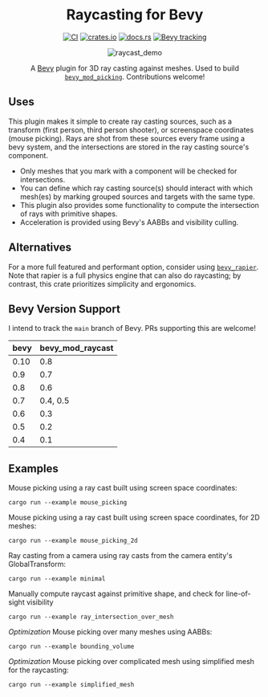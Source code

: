 <div align="center">

# Raycasting for Bevy
  
[![CI](https://github.com/aevyrie/bevy_mod_raycast/workflows/CI/badge.svg?branch=master)](https://github.com/aevyrie/bevy_mod_raycast/actions?query=workflow%3A%22CI%22+branch%3Amaster)
[![crates.io](https://img.shields.io/crates/v/bevy_mod_raycast)](https://crates.io/crates/bevy_mod_raycast)
[![docs.rs](https://docs.rs/bevy_mod_raycast/badge.svg)](https://docs.rs/bevy_mod_raycast)
[![Bevy tracking](https://img.shields.io/badge/Bevy%20tracking-main-lightblue)](https://github.com/bevyengine/bevy/blob/main/docs/plugins_guidelines.md#main-branch-tracking)

![raycast_demo](https://user-images.githubusercontent.com/2632925/164993927-079d960e-210f-4722-80c2-91059c460efc.gif)

A [Bevy](https://github.com/bevyengine/bevy) plugin for 3D ray casting against meshes. Used to build [`bevy_mod_picking`](https://github.com/aevyrie/bevy_mod_picking). Contributions welcome!
  
</div>

## Uses

This plugin makes it simple to create ray casting sources, such as a transform (first person, third person shooter), or screenspace coordinates (mouse picking). Rays are shot from these sources every frame using a bevy system, and the intersections are stored in the ray casting source's component. 

- Only meshes that you mark with a component will be checked for intersections. 
- You can define which ray casting source(s) should interact with which mesh(es) by marking grouped sources and targets with the same type. 
- This plugin also provides some functionality to compute the intersection of rays with primitive shapes.
- Acceleration is provided using Bevy's AABBs and visibility culling.

## Alternatives

For a more full featured and performant option, consider using [`bevy_rapier`](https://github.com/dimforge/bevy_rapier). Note that rapier is a full physics engine that can also do raycasting; by contrast, this crate prioritizes simplicity and ergonomics.

## Bevy Version Support

I intend to track the `main` branch of Bevy. PRs supporting this are welcome! 

| bevy | bevy_mod_raycast |
| ---- | ---------------- |
| 0.10 | 0.8              |
| 0.9  | 0.7              |
| 0.8  | 0.6              |
| 0.7  | 0.4, 0.5         |
| 0.6  | 0.3              |
| 0.5  | 0.2              |
| 0.4  | 0.1              |

## Examples

Mouse picking using a ray cast built using screen space coordinates:

```shell
cargo run --example mouse_picking
```

Mouse picking using a ray cast built using screen space coordinates, for 2D meshes:

```shell
cargo run --example mouse_picking_2d
```

Ray casting from a camera using ray casts from the camera entity's GlobalTransform:

```shell
cargo run --example minimal
```

Manually compute raycast against primitive shape, and check for line-of-sight visibility
```shell
cargo run --example ray_intersection_over_mesh
```

*Optimization* Mouse picking over many meshes using AABBs:

```shell
cargo run --example bounding_volume
```

*Optimization* Mouse picking over complicated mesh using simplified mesh for the raycasting:

```shell
cargo run --example simplified_mesh
```
